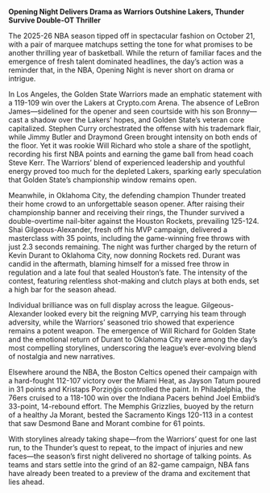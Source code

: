 **Opening Night Delivers Drama as Warriors Outshine Lakers, Thunder Survive Double-OT Thriller**

The 2025-26 NBA season tipped off in spectacular fashion on October 21, with a pair of marquee matchups setting the tone for what promises to be another thrilling year of basketball. While the return of familiar faces and the emergence of fresh talent dominated headlines, the day’s action was a reminder that, in the NBA, Opening Night is never short on drama or intrigue.

In Los Angeles, the Golden State Warriors made an emphatic statement with a 119-109 win over the Lakers at Crypto.com Arena. The absence of LeBron James—sidelined for the opener and seen courtside with his son Bronny—cast a shadow over the Lakers’ hopes, and Golden State’s veteran core capitalized. Stephen Curry orchestrated the offense with his trademark flair, while Jimmy Butler and Draymond Green brought intensity on both ends of the floor. Yet it was rookie Will Richard who stole a share of the spotlight, recording his first NBA points and earning the game ball from head coach Steve Kerr. The Warriors’ blend of experienced leadership and youthful energy proved too much for the depleted Lakers, sparking early speculation that Golden State’s championship window remains open.

Meanwhile, in Oklahoma City, the defending champion Thunder treated their home crowd to an unforgettable season opener. After raising their championship banner and receiving their rings, the Thunder survived a double-overtime nail-biter against the Houston Rockets, prevailing 125-124. Shai Gilgeous-Alexander, fresh off his MVP campaign, delivered a masterclass with 35 points, including the game-winning free throws with just 2.3 seconds remaining. The night was further charged by the return of Kevin Durant to Oklahoma City, now donning Rockets red. Durant was candid in the aftermath, blaming himself for a missed free throw in regulation and a late foul that sealed Houston’s fate. The intensity of the contest, featuring relentless shot-making and clutch plays at both ends, set a high bar for the season ahead.

Individual brilliance was on full display across the league. Gilgeous-Alexander looked every bit the reigning MVP, carrying his team through adversity, while the Warriors’ seasoned trio showed that experience remains a potent weapon. The emergence of Will Richard for Golden State and the emotional return of Durant to Oklahoma City were among the day’s most compelling storylines, underscoring the league’s ever-evolving blend of nostalgia and new narratives.

Elsewhere around the NBA, the Boston Celtics opened their campaign with a hard-fought 112-107 victory over the Miami Heat, as Jayson Tatum poured in 31 points and Kristaps Porziņģis controlled the paint. In Philadelphia, the 76ers cruised to a 118-100 win over the Indiana Pacers behind Joel Embiid’s 33-point, 14-rebound effort. The Memphis Grizzlies, buoyed by the return of a healthy Ja Morant, bested the Sacramento Kings 120-113 in a contest that saw Desmond Bane and Morant combine for 61 points.

With storylines already taking shape—from the Warriors’ quest for one last run, to the Thunder’s quest to repeat, to the impact of injuries and new faces—the season’s first night delivered no shortage of talking points. As teams and stars settle into the grind of an 82-game campaign, NBA fans have already been treated to a preview of the drama and excitement that lies ahead.
